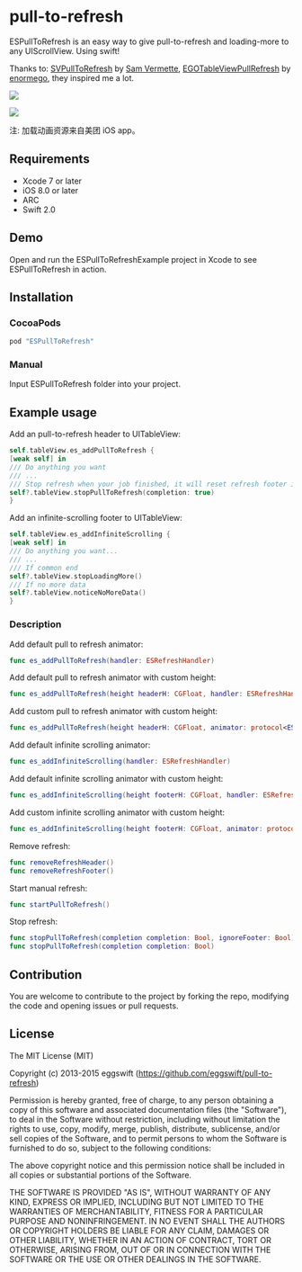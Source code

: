 # pull-to-refresh
ESPullToRefresh is an easy way to give pull-to-refresh and loading-more to any UIScrollView. Using swift!

Thanks to: [SVPullToRefresh](https://github.com/samvermette/SVPullToRefresh) by [Sam Vermette](https://github.com/samvermette),  [EGOTableViewPullRefresh](https://github.com/enormego/EGOTableViewPullRefresh) by [enormego](http://www.enormego.com),  they inspired me a lot.

![](https://github.com/eggswift/pull-to-refresh/blob/master/example_default.gif)

![](https://github.com/eggswift/pull-to-refresh/blob/master/example_meituan.gif)

注: 加载动画资源来自美团 iOS app。

## Requirements
* Xcode 7 or later
* iOS 8.0 or later
* ARC
* Swift 2.0

## Demo

Open and run the ESPullToRefreshExample project in Xcode to see ESPullToRefresh in action.

## Installation

### CocoaPods

``` ruby
pod "ESPullToRefresh"
```

### Manual

Input ESPullToRefresh folder into your project.

## Example usage
Add an pull-to-refresh header to UITableView:
``` swift
self.tableView.es_addPullToRefresh {
[weak self] in
/// Do anything you want
/// ...
/// Stop refresh when your job finished, it will reset refresh footer if completion is true
self?.tableView.stopPullToRefresh(completion: true)
}
```

Add an infinite-scrolling footer to UITableView:
``` swift
self.tableView.es_addInfiniteScrolling {
[weak self] in
/// Do anything you want...
/// ...
/// If common end
self?.tableView.stopLoadingMore()
/// If no more data
self?.tableView.noticeNoMoreData()
}
```

### Description

Add default pull to refresh animator:

``` swift
func es_addPullToRefresh(handler: ESRefreshHandler)
```

Add default pull to refresh animator with custom height:

``` swift
func es_addPullToRefresh(height headerH: CGFloat, handler: ESRefreshHandler)
```

Add custom pull to refresh animator with custom height:

``` swift
func es_addPullToRefresh(height headerH: CGFloat, animator: protocol<ESRefreshProtocol, ESRefreshAnimatorProtocol>, handler: ESRefreshHandler)
```

Add default infinite scrolling animator:

``` swift
func es_addInfiniteScrolling(handler: ESRefreshHandler)
```

Add default infinite scrolling animator with custom height:

``` swift
func es_addInfiniteScrolling(height footerH: CGFloat, handler: ESRefreshHandler) 
```

Add custom infinite scrolling animator with custom height:

``` swift
func es_addInfiniteScrolling(height footerH: CGFloat, animator: protocol<ESRefreshProtocol, ESRefreshAnimatorProtocol>, handler: ESRefreshHandler)
```

Remove refresh:

``` swift
func removeRefreshHeader()
func removeRefreshFooter()
```

Start manual refresh:

``` swift
func startPullToRefresh()
```

Stop refresh:

``` swift
func stopPullToRefresh(completion completion: Bool, ignoreFooter: Bool)
func stopPullToRefresh(completion completion: Bool)
```

## Contribution

You are welcome to contribute to the project by forking the repo, modifying the code and opening issues or pull requests.

## License

The MIT License (MIT)

Copyright (c) 2013-2015 eggswift (https://github.com/eggswift/pull-to-refresh)

Permission is hereby granted, free of charge, to any person obtaining a copy
of this software and associated documentation files (the "Software"), to deal
in the Software without restriction, including without limitation the rights
to use, copy, modify, merge, publish, distribute, sublicense, and/or sell
copies of the Software, and to permit persons to whom the Software is
furnished to do so, subject to the following conditions:

The above copyright notice and this permission notice shall be included in all
copies or substantial portions of the Software.

THE SOFTWARE IS PROVIDED "AS IS", WITHOUT WARRANTY OF ANY KIND, EXPRESS OR
IMPLIED, INCLUDING BUT NOT LIMITED TO THE WARRANTIES OF MERCHANTABILITY,
FITNESS FOR A PARTICULAR PURPOSE AND NONINFRINGEMENT. IN NO EVENT SHALL THE
AUTHORS OR COPYRIGHT HOLDERS BE LIABLE FOR ANY CLAIM, DAMAGES OR OTHER
LIABILITY, WHETHER IN AN ACTION OF CONTRACT, TORT OR OTHERWISE, ARISING FROM,
OUT OF OR IN CONNECTION WITH THE SOFTWARE OR THE USE OR OTHER DEALINGS IN THE
SOFTWARE.

